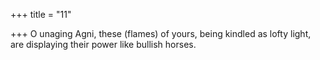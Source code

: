 +++
title = "11"

+++
O unaging Agni, these (flames) of yours, being kindled as lofty light, are displaying their power like bullish horses.  